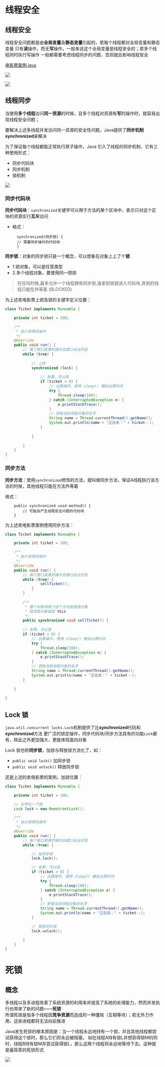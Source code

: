 # 线程安全

## 线程安全

线程安全问题都是由**全局变量**及**静态变量**引起的，若每个线程都对全局变量和静态变量
只有**读**操作，而无**写**操作，一般来说这个全局变量是线程安全的；若多个线程同时执行写操作
一般都需要考虑线程同步的问题，否则就会影响线程安全

[电影票案例.java](java/Demo01_Synchronize.java)

![](../img/03_线程安全问题的概述.bmp) 

![](../img/04_线程安全问题产生的原理.bmp) 

## 线程同步

当使用**多个线程**访问**同一资源**的时候，且多个线程对资源有**写**的操作时，就容易出现线程安全问题；

要解决上述多线程并发访问同一资源的安全性问题，Java提供了**同步机制synchronized**来解决

为了保证每个线程都能正常执行原子操作，Java 引入了线程的同步机制，它有三种使用形式：
- 同步代码块
- 同步机制
- 锁机制

![](../img/05_同步的原理.bmp) 

### 同步代码块

**同步代码块**：`synchronized`关键字可以用于方法的某个区块中，表示只对这个区块的资源实行**互斥**访问

- 格式：


        synchronized(同步锁) {
        // 需要同步操作的代码块
        }    

**同步锁**：对象的同步锁只是一个概念，可以想象在对象上上了个**锁**
 - 1.锁对象，可以是任意类型
 - 2.多个线程对象，要使用同一把锁
   
>在任何时候,最多允许一个线程拥有同步锁,谁拿到锁就进入代码块,其他的线程只能在外等着
(BLOCKED)

为上述卖电影票上锁及锁的关键字定义位置：
```java
class Ticket implements Runnable {

    private int ticket = 100;

    /**
     * 执行卖票的操作
     */
    @Override
    public void run() {
        // 每个窗口卖票的操作且窗口永远开启
        while (true) {
            
            // 上锁         
            synchronized (lock) {
                
                // 有票，可以卖
                if (ticket > 0) {
                    // 出票操作，使用 sleep() 模拟出票时间
                    try {
                        Thread.sleep(100);
                    } catch (InterruptedException e) {
                        e.printStackTrace();
                    }
                    // 获取当前线程对象的名字
                    String name = Thread.currentThread().getName();
                    System.out.println(name + "正在卖：" + ticket--);
                }
                
            }
            
        }
    }
}
```

### 同步方法

**同步方法**：使用`synchronized`修饰的方法，就叫做同步方法，保证A线程执行该方法的时候，其他线程只能在方法外等着

格式：

        public synchronized void method() {
            // 可能会产生线程安全问题的代码块
        }
        
      
为上述卖电影票案例使用同步方法：
```java
class Ticket implements Runnable {

    private int ticket = 100;

    /**
     * 执行卖票的操作
     */
    @Override
    public void run() {
        // 每个窗口卖票的操作且窗口永远开启
        while (true) {
                sellTicket();
            }
        }
        
        /**
         * 哪个对象调用了这个方法就是锁对象
         * 隐含锁对象就是 this
         */
        public synchronized void sellTicket() {
        
        // 有票，可以卖
        if (ticket > 0) {
            // 出票操作，使用 sleep() 模拟出票时间
            try {
                Thread.sleep(100);
            } catch (InterruptedException e) {
                e.printStackTrace();
            }
            // 获取当前线程对象的名字
            String name = Thread.currentThread().getName();
            System.out.println(name + "正在卖：" + ticket--);
        }
        
    }
    
}
```

## Lock 锁
`java.util.concurrent locks.Lock`机制提供了比**synchronized**代码和**synchronized**方法
更广泛的锁定操作，同步代码块/同步方法具有的功能`Lock`都有，除此之外更加强大，更能体现面向对象

Lock 锁也称**同步锁**，加锁与释放锁方法化了，如：
- `public void lock()` 加同步锁
- `public void unlock()` 释放同步锁

还是上述的卖电影票的案例，加锁位置：

```java
class Ticket implements Runnable {

    private int ticket = 100;

    // 实例化一个锁
    Lock lock = new ReentrantLock();

    /**
     * 执行卖票的操作
     */
    @Override
    public void run() {
        // 每个窗口卖票的操作且窗口永远开启
        while (true) {

            // 加同步锁
            lock.lock();

            // 有票，可以卖
            if (ticket > 0) {
                // 出票操作，使用 sleep() 模拟出票时间
                try {
                    Thread.sleep(100);
                } catch (InterruptedException e) {
                    e.printStackTrace();
                }
                // 获取当前线程对象的名字
                String name = Thread.currentThread().getName();
                System.out.println(name + "正在卖：" + ticket--);
            }

            // 释放同步锁
            lock.unlock();

        }
    }
}
```
# 死锁

## 概念

多线程以及多进程改善了系统资源的利用率并提高了系统的处理能力，然而并发执行也带来了新的问题——**死锁**<br>
所谓死锁是指多个线程因**竞争资源**而造成的一种僵局（互相等待）；若无外力作用，这些进程都将无法向前推进<br>

Java发生死锁的根本原因是：当一个线程永远地持有一个锁，并且其他线程都尝试获得这个锁时，那么它们将永远被阻塞。
如在线程A持有锁L并想获得锁M的同时，线程B持有锁M并尝试获得锁L，那么这两个线程将永远地等待下去。这种就是最简答的死锁形式

![](../img/死锁图.png)

